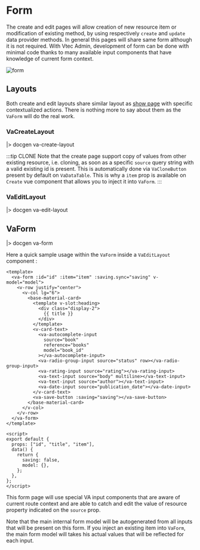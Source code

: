 # Form

The create and edit pages will allow creation of new resource item or modification of existing method, by using respectively `create` and `update` data provider methods. In general this pages will share same form although it is not required. With Vtec Admin, development of form can be done with minimal code thanks to many available input components that have knowledge of current form context.

![form](/assets/form.png)

## Layouts

Both create and edit layouts share similar layout as [show page](show) with specific contextualized actions. There is nothing more to say about them as the `VaForm` will do the real work.

### VaCreateLayout

|> docgen va-create-layout

:::tip CLONE
Note that the create page support copy of values from other existing resource, i.e. cloning, as soon as a specific `source` query string with a valid existing id is present. This is automatically done via `VaCloneButton` present by default on `VaDataTable`. This is why a `item` prop is available on `Create` vue component that allows you to inject it into `VaForm`.
:::

### VaEditLayout

|> docgen va-edit-layout

## VaForm

|> docgen va-form

Here a quick sample usage within the `VaForm` inside a `VaEditLayout` component :

```vue
<template>
  <va-form :id="id" :item="item" :saving.sync="saving" v-model="model">
    <v-row justify="center">
      <v-col lg="6">
        <base-material-card>
          <template v-slot:heading>
            <div class="display-2">
              {{ title }}
            </div>
          </template>
          <v-card-text>
            <va-autocomplete-input
              source="book"
              reference="books"
              model="book_id"
            ></va-autocomplete-input>
            <va-radio-group-input source="status" row></va-radio-group-input>
            <va-rating-input source="rating"></va-rating-input>
            <va-text-input source="body" multiline></va-text-input>
            <va-text-input source="author"></va-text-input>
            <va-date-input source="publication_date"></va-date-input>
          </v-card-text>
          <va-save-button :saving="saving"></va-save-button>
        </base-material-card>
      </v-col>
    </v-row>
  </va-form>
</template>

<script>
export default {
  props: ["id", "title", "item"],
  data() {
    return {
      saving: false,
      model: {},
    };
  },
};
</script>
```

This form page will use special VA input components that are aware of current route context and are able to catch and edit the value of resource property indicated on the `source` prop.

Note that the main internal form model will be autogenerated from all inputs that will be present on this form. If you inject an existing item into `VaForm`, the main form model will takes his actual values that will be reflected for each input.
